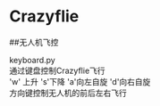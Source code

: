 # Crazyflie
##无人机飞控

keyboard.py  
通过键盘控制Crazyflie飞行  
'w' 上升  's'下降  'a'向左自旋  'd'向右自旋  
方向键控制无人机的前后左右飞行  
